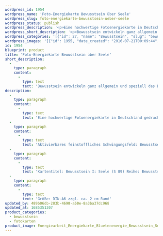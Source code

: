 ```yaml
---
wordpress_id: 1954
wordpress_name: 'Foto-Energiekarte Bewusstsein über Seele'
wordpress_slug: foto-energiekarte-bewusstsein-ueber-seele
wordpress_status: publish
wordpress_description: '<p>Eine hochwertige Fotoenergiekarte in Deutschland gedruckt und in Handarbeit laminiert. Sie ist in Postkartengröße (DIN-A6) gut zu transportieren und kann auch auf den Körper aufgelegt werden.</p><p>Aktivierbares feinstoffliches Schwingungsfeld: Bewusstsein - Bewusstsein in Bezug zur Seele - Entwicklung - "Schwingungserhöhung" - Feinstofflichkeit erfahren: Entwicklung des eigenen Bewusstsein allgemein und speziell für das Bewusstsein über die Seele. Entwicklung der Fähigkeit zur Wahrnehmung und zur Lenkung feinstofflicher Energien.</p><p>Kartentitel: Bewusstsein I: Seele (S 89) Reihe: Bewusstsein.</p><p>Größe: DIN-A6 zzgl. ca. 2 cm Rand<br />Andere Formate sind individuell für Sie innerhalb weniger Tage herstellbar. Bitte kontaktieren Sie uns hierfür unter <a href="mailto:info@elvedenverlag.de">info@elvedenverlag.de</a>.</p><p><a href="https://my.feenbaum.de/anwendung-energiebilder-foto-laminiert/">Anwendungshinweise</a></p>'
wordpress_short_description: '<p>Bewusstsein entwickeln ganz allgemein und speziell das Bewusstsein über die Seele<br /><em>Hinweis: Das Wasserzeichen „Elveden Verlag Energiebild“ wird nicht mit gedruckt</em></p>'
wordpress_categories: '[{"id": 27, "name": "Bewusstsein", "slug": "bewusstsein"}, {"id": 23, "name": "Fotokarten", "slug": "fotokarten"}]'
wordpress_images: '[{"id": 1955, "date_created": "2016-07-21T00:09:44", "date_created_gmt": "2016-07-20T20:09:44", "date_modified": "2016-07-21T00:09:44", "date_modified_gmt": "2016-07-20T20:09:44", "src": "https://my.feenbaum.de/wp-content/uploads/2016/07/Energiearbeit_Energiekarte_Bluetenenergie_Bewusstsein_Seele_8x8W.jpg", "name": "Energiearbeit_Energiekarte_Bluetenenergie_Bewusstsein_Seele_8x8W", "alt": ""}]'
id: 1954
blueprint: product
title: 'Foto-Energiekarte Bewusstsein über Seele'
short_description:
  -
    type: paragraph
    content:
      -
        type: text
        text: 'Bewusstsein entwickeln ganz allgemein und speziell das Bewusstsein über die Seele'
description:
  -
    type: paragraph
    content:
      -
        type: text
        text: 'Eine hochwertige Fotoenergiekarte in Deutschland gedruckt und in Handarbeit laminiert. Sie ist in Postkartengröße (DIN-A6) gut zu transportieren und kann auch auf den Körper aufgelegt werden.'
  -
    type: paragraph
    content:
      -
        type: text
        text: 'Aktivierbares feinstoffliches Schwingungsfeld: Bewusstsein - Bewusstsein in Bezug zur Seele - Entwicklung - "Schwingungserhöhung" - Feinstofflichkeit erfahren: Entwicklung des eigenen Bewusstsein allgemein und speziell für das Bewusstsein über die Seele. Entwicklung der Fähigkeit zur Wahrnehmung und zur Lenkung feinstofflicher Energien.'
  -
    type: paragraph
    content:
      -
        type: text
        text: 'Kartentitel: Bewusstsein I: Seele (S 89) Reihe: Bewusstsein.'
  -
    type: paragraph
    content:
      -
        type: text
        text: 'Größe: DIN-A6 zzgl. ca. 2 cm Rand'
updated_by: 489b06db-283b-4690-a50e-8a3ba37dc968
updated_at: 1685351307
product_categories:
  - bewusstsein
  - fotokarten
product_image: Energiearbeit_Energiekarte_Bluetenenergie_Bewusstsein_Seele_8x8W.jpg
---
```

